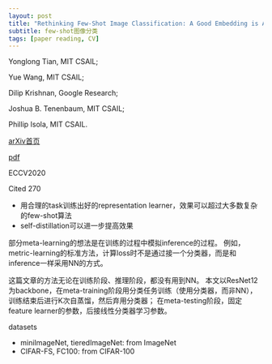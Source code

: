 ```yaml
---
layout: post
title: "Rethinking Few-Shot Image Classification: A Good Embedding is All You Need?"
subtitle: few-shot图像分类
tags: [paper reading, CV]
---
```


Yonglong Tian, MIT CSAIL;

Yue Wang, MIT CSAIL;

Dilip Krishnan, Google Research;

Joshua B. Tenenbaum, MIT CSAIL;

Phillip Isola, MIT CSAIL.

[arXiv首页](https://arxiv.org/abs/2003.11539)

[pdf](https://arxiv.org/pdf/2003.11539.pdf)

ECCV2020

Cited 270

- 用合理的task训练出好的representation learner，效果可以超过大多数复杂的few-shot算法
- self-distillation可以进一步提高效果

部分meta-learning的想法是在训练的过程中模拟inference的过程。
例如，metric-learning的标准方法，计算loss时不是通过接一个分类器，而是和inference一样采用NN的方式。

这篇文章的方法无论在训练阶段、推理阶段，都没有用到NN。
本文以ResNet12为backbone，在meta-training阶段用分类任务训练（使用分类器，而非NN），训练结束后进行K次自蒸馏，然后弃用分类器；
在meta-testing阶段，固定feature learner的参数，后接线性分类器学习参数。

datasets
- miniImageNet, tieredImageNet: from ImageNet
- CIFAR-FS, FC100: from CIFAR-100
